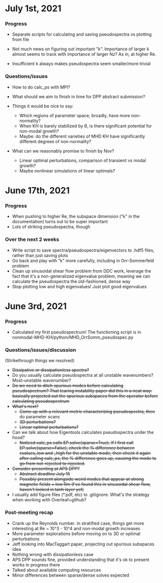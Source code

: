 # July 1st, 2021
### Progress
- Separate scripts for calculating and saving pseudospectra vs plotting from file
- Not much news on figuring out important "k". Importance of larger k almost seems 
  to track with importance of larger Nz? As in, at higher Re.
  
- Insufficient k always makes pseudospectra seem smaller/more trivial

### Questions/issues
- How to do calc_ps with MPI?
- What should we aim to finish in time for DPP abstract submission?
- Things it would be nice to say:
  - Which regions of parameter space, broadly, have more non-normality?
  - When KH is barely stabilized by B, is there significant potential for non-modal growth?
  - Maybe: do the different varieties of MHD KH have significantly different degrees of non-normality?
  
- What can we reasonably promise to finish by Nov?
  - Linear optimal perturbations, comparison of transient vs modal growth?
  - Maybe nonlinear simulations of linear optimals?

# June 17th, 2021
### Progress
- When pushing to higher Re, the subspace dimension ("k" in the documentation) turns out to be super important
- Lots of striking pseudospectra, though

### Over the next 2 weeks
- Write script to save spectra/pseudospectra/eigenvectors to .hdf5 files, rather than just saving plots
- Go back and play with "k" more carefully, including in Orr-Sommerfeld problem
- Clean up sinusoidal shear flow problem from DDC work, leverage the fact that it's a non-generalized eigenvalue 
problem, meaning we can calculate the pseudospectra the old-fashioned, dense way
- Stop plotting low and high eigenvalues! Just plot good eigenvalues

# June 3rd, 2021
### Progress
- Calculated my first pseudospectrum! The functioning script is in nonmodal-MHD-KH/python/MHD_OrrSomm_pseudospec.py
  
### Questions/issues/discussion
(Strikethrough things we resolved)
- ~~Dissipative or dissipationless spectra?~~
- Do you usually calculate pseudospectra at all unstable wavenumbers? Most-unstable wavenumber?
- ~~Do we need to ditch spurious modes before calculating pseudospectrum? That tearing instability paper did this in a 
  neat way: basically projected out the spurious subspaces from the operator before calculating pseudospectrum~~
- ~~What's next?~~
  - ~~Come up with a relevant metric characterizing pseudospectra, then~~ do parameter scans
  - ~~3D perturbations?~~
  - ~~Linear optimal perturbations?~~
- Can we talk about how Eigentools calculates pseudospectra under the hood?
  - ~~Noticed calc_ps calls EP.solve(sparse=True). If I first call EP.solve(sparse=False), check the % difference between 
    evalues_low and _high for the unstable mode, then check it again after calling calc_ps, the % difference goes up,
    causing the mode to go from not-rejected to rejected.~~
- ~~Consider presenting at APS DPP?~~
  - ~~Abstract deadline July 15~~
  - ~~Possibly present alongside weird modes that appear at strong magnetic fields + low Rm 
    (I've found this in sinusoidal shear flow, haven't looked in tanh layer yet)~~
- I usually add figure files (*.pdf, etc) to .gitignore. What's the strategy when working with Overleaf+github?

### Post-meeting recap
- Crank up the Reynolds number. In stratified case, things get more interesting at Re ~ 10^3 - 10^4 and non-modal 
  growth increases
- More parameter explorations before moving on to 3D or optimal perturbations
- Jeff looking into MacTaggart paper, projecting out spurious subspaces idea
- Nothing wrong with dissipationless case
- APS DPP sounds fine, provided understanding that it's ok to present works in progress there
- Talked about available computing resources
- Minor differences between sparse/dense solves expected